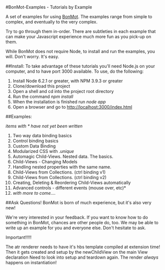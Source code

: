 #BonMot-Examples - Tutorials by Example

A set of examples for using [BonMot](https://www.npmjs.com/package/bonmot). 
The examples range from simple to complex, and eventually to the very complex.

Try to go through them in-order. There are subtleties in each example that can
make your Javascript experience much more fun as you pick-up on them.
 
While BonMot does not require Node, to install and run the examples, you will. 
Don't worry. It's easy.

##Install:
To take advantage of these tutorials you'll need Node.js on your computer, 
and to have port 3000 available. To use, do the following:

1. Install Node 6.2.1 or greater, with NPM 3.9.3 or greater
1. Clone/download this project
1. Open a shell and cd into the project root directory 
1. Run the command *npm install*
1. When the installation is finished run *node app*
1. Open a browser and go to [http://localhost:3000/index.html](http://localhost:3000/index.html)

##Examples: 

*items with * have not yet been written*

1. Two way data binding basics
1. Control binding basics
1. Custom Data Binding
1. Modularized CSS with *.unique*
1. Automagic Child-Views. Nested data. The basics.
1. Child-Views - Changing Models
1. Handling nested properties with the same name.
1. Child-Views from Collections. (ctrl binding v1)
1. Child-Views from Collections. (ctrl binding v2)
1. Creating, Deleting & Reordering Child-Views automatically
1. Advanced controls - different events (mouse over, etc)*
1. *with more to come....*

##Ask Questions!
BonMot is born of much experience, but it's also very new!

We're very interested in your feedback. If you want to know how
to do something in BonMot, chances are other people do, too. We may be able to write up 
an example for you and everyone else. Don't hesitate to ask.


Important!!!!!

The atr renderer needs to have it's hbs template compiled at extension time!
Then it gets created and setup by the newChildView on the main View declaration
Need to look into setup and teardown again. The render *always* happens on instantiation!